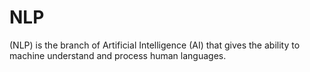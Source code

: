 # NLP
(NLP) is the branch of Artificial Intelligence (AI) that gives the ability to machine understand and process human languages. 
